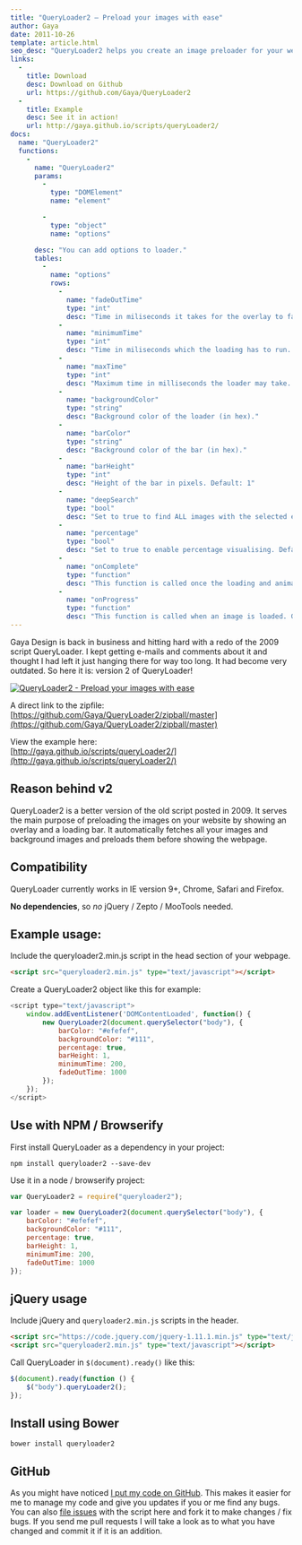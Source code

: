 ```yaml
---
title: "QueryLoader2 – Preload your images with ease"
author: Gaya
date: 2011-10-26
template: article.html
seo_desc: "QueryLoader2 helps you create an image preloader for your website using jQuery."
links:
  -
    title: Download
    desc: Download on Github
    url: https://github.com/Gaya/QueryLoader2
  -
    title: Example
    desc: See it in action!
    url: http://gaya.github.io/scripts/queryLoader2/
docs:
  name: "QueryLoader2"
  functions:
    -
      name: "QueryLoader2"
      params:
        -
          type: "DOMElement"
          name: "element"

        -
          type: "object"
          name: "options"

      desc: "You can add options to loader."
      tables:
        -
          name: "options"
          rows:
            -
              name: "fadeOutTime"
              type: "int"
              desc: "Time in miliseconds it takes for the overlay to fade out at the end."
            -
              name: "minimumTime"
              type: "int"
              desc: "Time in miliseconds which the loading has to run. If time has not passed the animation will still show."
            -
              name: "maxTime"
              type: "int"
              desc: "Maximum time in milliseconds the loader may take. Go past this time and the loader with automatically close."
            -
              name: "backgroundColor"
              type: "string"
              desc: "Background color of the loader (in hex)."
            -
              name: "barColor"
              type: "string"
              desc: "Background color of the bar (in hex)."
            -
              name: "barHeight"
              type: "int"
              desc: "Height of the bar in pixels. Default: 1"
            -
              name: "deepSearch"
              type: "bool"
              desc: "Set to true to find ALL images with the selected elements. If you don't want queryLoader to look in the children, set to false. Default: true."
            -
              name: "percentage"
              type: "bool"
              desc: "Set to true to enable percentage visualising. Default is false."
            -
              name: "onComplete"
              type: "function"
              desc: "This function is called once the loading and animation are completed."
            -
              name: "onProgress"
              type: "function"
              desc: "This function is called when an image is loaded. Gets parameters percentage, imagesLoaded, totalImages."
---
```

Gaya Design is back in business and hitting hard with a redo of the 2009 script QueryLoader. I kept getting e-mails and comments about it and thought I had left it just hanging there for way too long. It had become very outdated. So here it is: version 2 of QueryLoader!

[![QueryLoader2 - Preload your images with ease](/articles/queryloader2-preload-your-images-with-ease/ql2header.jpg "QueryLoader2 - Preload your images with ease")](/articles/queryloader2-preload-your-images-with-ease/)

<span class="more"></span>

A direct link to the zipfile:  
[https://github.com/Gaya/QueryLoader2/zipball/master](https://github.com/Gaya/QueryLoader2/zipball/master)

View the example here:  
[http://gaya.github.io/scripts/queryLoader2/](http://gaya.github.io/scripts/queryLoader2/)

Reason behind v2
----------------
QueryLoader2 is a better version of the old script posted in 2009. It serves the main purpose of preloading the images on your website by showing an overlay and a loading bar. It automatically fetches all your images and background images and preloads them before showing the webpage.

Compatibility
-------------
QueryLoader currently works in IE version 9+, Chrome, Safari and Firefox.

**No dependencies**, so *no* jQuery / Zepto / MooTools needed.

Example usage:
--------------
Include the queryloader2.min.js script in the head section of your webpage.

```html
<script src="queryloader2.min.js" type="text/javascript"></script>
```

Create a QueryLoader2 object like this for example:

```javascript
<script type="text/javascript">
    window.addEventListener('DOMContentLoaded', function() {
        new QueryLoader2(document.querySelector("body"), {
            barColor: "#efefef",
            backgroundColor: "#111",
            percentage: true,
            barHeight: 1,
            minimumTime: 200,
            fadeOutTime: 1000
        });
    });
</script>
```

Use with NPM / Browserify
-------------------------
First install QueryLoader as a dependency in your project:

```
npm install queryloader2 --save-dev
```

Use it in a node / browserify project:

```javascript
var QueryLoader2 = require("queryloader2");

var loader = new QueryLoader2(document.querySelector("body"), {
    barColor: "#efefef",
    backgroundColor: "#111",
    percentage: true,
    barHeight: 1,
    minimumTime: 200,
    fadeOutTime: 1000
});
```

jQuery usage
------------
Include jQuery and `queryloader2.min.js` scripts in the header.

```html
<script src="https://code.jquery.com/jquery-1.11.1.min.js" type="text/javascript"></script>
<script src="queryloader2.min.js" type="text/javascript"></script>
```

Call QueryLoader in `$(document).ready()` like this:

```javascript
$(document).ready(function () {
    $("body").queryLoader2();
});
```

Install using Bower
-------------------
```
bower install queryloader2
```

GitHub
------
As you might have noticed [I put my code on GitHub](https://github.com/Gaya/QueryLoader2). This makes it easier for me to manage my code and give you updates if you or me find any bugs.  
You can also [file issues](https://github.com/Gaya/QueryLoader2/issues) with the script here and fork it to make changes / fix bugs. If you send me pull requests I will take a look as to what you have changed and commit it if it is an addition.